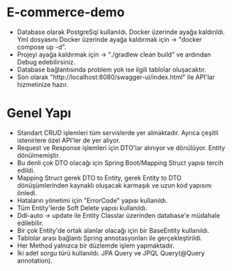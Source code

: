 # E-commerce-demo

- Database olarak PostgreSql kullanıldı. Docker üzerinde ayağa kaldırıldı. Yml dosyasını Docker üzerinde ayağa kaldırmak için -> "docker compose up -d".
- Projeyi ayağa kaldırmak için -> "./gradlew clean build" ve ardından Debug edebilirsiniz.
- Database bağlantısında problem yok ise ilgili tablolar oluşacaktır.
- Son olarak "http://localhost:8080/swagger-ui/index.html" ile API'lar hizmetinize hazır.

# Genel Yapı
- Standart CRUD işlemleri tüm servislerde yer almaktadır. Ayrıca çeşitli istenirlere özel API'ler de yer alıyor.
- Request ve Response işlemleri için DTO'lar alınıyor ve dönülüyor. Entity dönülmemiştir.
- Bu denli çok DTO olacağı için Spring Boot/Mapping Struct yapısı tercih edildi.
- Mapping Struct gerek DTO to Entity, gerek Entity to DTO dönüşümlerinden kaynaklı oluşacak karmaşık ve uzun kod yapısını önledi. 
- Hataların yönetimi için "ErrorCode" yapısı kullanıldı.
- Tüm Entity'lerde Soft Delete yapısı kullanıldı.
- Ddl-auto -> update ile Entity Classlar üzerinden database'e müdahale edilebilir.
- Bir çok Entity'de ortak alanlar olacağı için bir BaseEntity kullanıldı.
- Tablolar arası bağlantı Spring annotasyonları ile gerçekleştirildi.
- Her Method yalnızca bir düzlemde işlem yapmaktadır.
- İki adet sorgu türü kullanıldı. JPA Query ve JPQL Query(@Query annotation).
